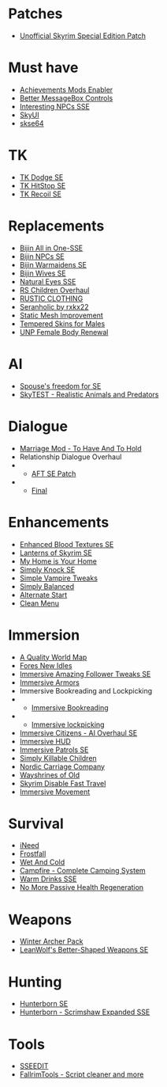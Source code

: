 # Patches

* [Unofficial Skyrim Special Edition Patch](https://www.nexusmods.com/skyrimspecialedition/mods/266)

# Must have

* [Achievements Mods Enabler](https://www.nexusmods.com/skyrimspecialedition/mods/245/)
* [Better MessageBox Controls](https://www.nexusmods.com/skyrimspecialedition/mods/1428)
* [Interesting NPCs SSE](http://3dnpc.com/)
* [SkyUI](https://www.nexusmods.com/skyrimspecialedition/mods/12604)
* [skse64](http://skse.silverlock.org/)

# TK
* [TK Dodge SE](https://www.nexusmods.com/skyrimspecialedition/mods/15309)
* [TK HitStop SE](https://www.nexusmods.com/skyrimspecialedition/mods/14904)
* [TK Recoil SE](https://www.nexusmods.com/skyrimspecialedition/mods/14905)

# Replacements
* [Bijin All in One-SSE](https://www.nexusmods.com/skyrimspecialedition/mods/11)
* [Bijin NPCs SE](https://www.nexusmods.com/skyrimspecialedition/mods/11287)
* [Bijin Warmaidens SE](https://www.nexusmods.com/skyrimspecialedition/mods/1825)
* [Bijin Wives SE](https://www.nexusmods.com/skyrimspecialedition/mods/11247)
* [Natural Eyes SSE](https://www.nexusmods.com/skyrimspecialedition/mods/10099)
* [RS Children Overhaul](https://www.nexusmods.com/skyrimspecialedition/mods/2650)
* [RUSTIC CLOTHING](https://www.nexusmods.com/skyrimspecialedition/mods/4703)
* [Seranholic by rxkx22](https://www.nexusmods.com/skyrimspecialedition/mods/13027)
* [Static Mesh Improvement](https://www.nexusmods.com/skyrimspecialedition/mods/659)
* [Tempered Skins for Males](https://www.nexusmods.com/skyrimspecialedition/mods/7902)
* [UNP Female Body Renewal](https://www.nexusmods.com/skyrimspecialedition/mods/1699)

# AI
* [Spouse's freedom for SE](https://www.nexusmods.com/skyrimspecialedition/mods/8742)
* [SkyTEST - Realistic Animals and Predators](https://www.nexusmods.com/skyrimspecialedition/mods/1104)

# Dialogue
* [Marriage Mod - To Have And To Hold](https://www.nexusmods.com/skyrimspecialedition/mods/8589)
* Relationship Dialogue Overhaul
* * [AFT SE Patch](https://www.nexusmods.com/skyrimspecialedition/mods/1187)
* * [Final](https://www.nexusmods.com/skyrimspecialedition/mods/1187)

# Enhancements
* [Enhanced Blood Textures SE](https://www.nexusmods.com/skyrimspecialedition/mods/2357)
* [Lanterns of Skyrim SE](https://www.nexusmods.com/skyrimspecialedition/mods/2429)
* [My Home is Your Home](https://www.nexusmods.com/skyrimspecialedition/mods/7096)
* [Simply Knock SE](https://www.nexusmods.com/skyrimspecialedition/mods/14098)
* [Simple Vampire Tweaks](https://www.nexusmods.com/skyrimspecialedition/mods/15567)
* [Simply Balanced](https://www.nexusmods.com/skyrimspecialedition/mods/15541)
* [Alternate Start](https://www.nexusmods.com/skyrimspecialedition/mods/272)
* [Clean Menu](https://www.nexusmods.com/skyrimspecialedition/mods/3223)

# Immersion
* [A Quality World Map](https://www.nexusmods.com/skyrimspecialedition/mods/5804)
* [Fores New Idles](https://www.nexusmods.com/skyrimspecialedition/mods/3038)
* [Immersive Amazing Follower Tweaks SE](https://www.nexusmods.com/skyrimspecialedition/mods/14722)
* [Immersive Armors](https://www.nexusmods.com/skyrimspecialedition/mods/3479)
* Immersive Bookreading and Lockpicking
* * [Immersive Bookreading](https://www.nexusmods.com/skyrimspecialedition/mods/4541)
* * [Immersive lockpicking](https://www.nexusmods.com/skyrimspecialedition/mods/4541)
* [Immersive Citizens - AI Overhaul SE](https://www.nexusmods.com/skyrimspecialedition/mods/173)
* [Immersive HUD](https://www.nexusmods.com/skyrimspecialedition/mods/12440)
* [Immersive Patrols SE](https://www.nexusmods.com/skyrimspecialedition/mods/718)
* [Simply Killable Children](https://www.nexusmods.com/skyrimspecialedition/mods/12576)
* [Nordic Carriage Company](https://www.nexusmods.com/skyrimspecialedition/mods/4364)
* [Wayshrines of Old](https://www.nexusmods.com/skyrimspecialedition/mods/8863)
* [Skyrim Disable Fast Travel](https://www.nexusmods.com/skyrimspecialedition/mods/1003)
* [Immersive Movement](https://www.nexusmods.com/skyrimspecialedition/mods/15649)

# Survival
* [iNeed](https://www.nexusmods.com/skyrimspecialedition/mods/645)
* [Frostfall](https://www.nexusmods.com/skyrimspecialedition/mods/671)
* [Wet And Cold](https://www.nexusmods.com/skyrimspecialedition/mods/644)
* [Campfire - Complete Camping System](https://www.nexusmods.com/skyrimspecialedition/mods/667)
* [Warm Drinks SSE](https://www.nexusmods.com/skyrimspecialedition/mods/14645)
* [No More Passive Health Regeneration](https://www.nexusmods.com/skyrimspecialedition/mods/15447)

# Weapons
* [Winter Archer Pack](https://www.nexusmods.com/skyrimspecialedition/mods/5852)
* [LeanWolf's Better-Shaped Weapons SE](https://www.nexusmods.com/skyrimspecialedition/mods/2017)

# Hunting 
* [Hunterborn SE](https://www.nexusmods.com/skyrimspecialedition/mods/7900)
* [Hunterborn - Scrimshaw Expanded SSE](https://www.nexusmods.com/skyrimspecialedition/mods/9775)

# Tools
* [SSEEDIT](https://www.nexusmods.com/skyrimspecialedition/mods/164)
* [FallrimTools - Script cleaner and more](https://www.nexusmods.com/skyrimspecialedition/mods/5031)

